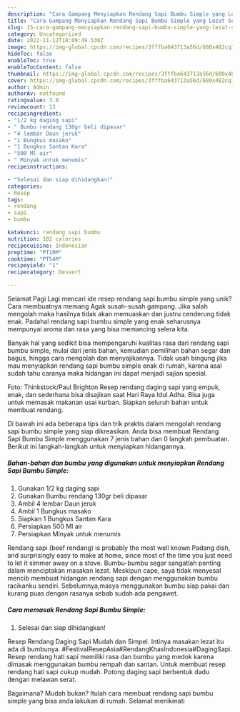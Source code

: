 ```yaml
---
description: "Cara Gampang Menyiapkan Rendang Sapi Bumbu Simple yang Lezat Sekali"
title: "Cara Gampang Menyiapkan Rendang Sapi Bumbu Simple yang Lezat Sekali"
slug: 15-cara-gampang-menyiapkan-rendang-sapi-bumbu-simple-yang-lezat-sekali
category: Uncategorized
date: 2022-11-12T18:09:49.530Z
image: https://img-global.cpcdn.com/recipes/3fffba643713a56d/680x482cq70/rendang-sapi-bumbu-simple-foto-resep-utama.jpg
hideToc: false
enableToc: true
enableTocContent: false
thumbnail: https://img-global.cpcdn.com/recipes/3fffba643713a56d/680x482cq70/rendang-sapi-bumbu-simple-foto-resep-utama.jpg
cover: https://img-global.cpcdn.com/recipes/3fffba643713a56d/680x482cq70/rendang-sapi-bumbu-simple-foto-resep-utama.jpg
author: Admin
authorAv: notfound
ratingvalue: 3.8
reviewcount: 13
recipeingredient:
- "1/2 kg daging sapi"
- " Bumbu rendang 130gr beli dipasar"
- "4 lembar Daun jeruk"
- "1 Bungkus masako"
- "1 Bungkus Santan Kara"
- "500 Ml air"
- " Minyak untuk menumis"
recipeinstructions:

- "Selesai dan siap dihidangkan!"
categories:
- Resep
tags:
- rendang
- sapi
- bumbu

katakunci: rendang sapi bumbu 
nutrition: 102 calories
recipecuisine: Indonesian
preptime: "PT10M"
cooktime: "PT54M"
recipeyield: "1"
recipecategory: Dessert

---
```



Selamat Pagi Lagi mencari ide resep rendang sapi bumbu simple yang unik? Cara membuatnya memang Agak susah-susah gampang. Jika salah mengolah maka hasilnya tidak akan memuaskan dan justru cenderung tidak enak. Padahal rendang sapi bumbu simple yang enak seharusnya mempunyai aroma dan rasa yang bisa memancing selera kita.


Banyak hal yang sedikit bisa mempengaruhi kualitas rasa dari rendang sapi bumbu simple, mulai dari jenis bahan, kemudian pemilihan bahan segar dan bagus, hingga cara mengolah dan menyajikannya. Tidak usah bingung jika mau menyiapkan rendang sapi bumbu simple enak di rumah, karena asal sudah tahu caranya maka hidangan ini dapat menjadi sajian spesial.

Foto: Thinkstock/Paul Brighton Resep rendang daging sapi yang empuk, enak, dan sederhana bisa disajikan saat Hari Raya Idul Adha. Bisa juga untuk memasak makanan usai kurban. Siapkan seluruh bahan untuk membuat rendang.


Di bawah ini ada beberapa tips dan trik praktis dalam mengolah rendang sapi bumbu simple yang siap dikreasikan. Anda bisa membuat Rendang Sapi Bumbu Simple menggunakan 7 jenis bahan dan 0 langkah pembuatan. Berikut ini langkah-langkah untuk menyiapkan hidangannya.

<!--inarticleads1-->

##### Bahan-bahan dan bumbu yang digunakan untuk menyiapkan Rendang Sapi Bumbu Simple:

1. Gunakan 1/2 kg daging sapi
1. Gunakan  Bumbu rendang 130gr beli dipasar
1. Ambil 4 lembar Daun jeruk
1. Ambil 1 Bungkus masako
1. Siapkan 1 Bungkus Santan Kara
1. Persiapkan 500 Ml air
1. Persiapkan  Minyak untuk menumis


Rendang sapi (beef rendang) is probably the most well known Padang dish, and surprisingly easy to make at home, since most of the time you just need to let it simmer away on a stove. Bumbu-bumbu segar sangatlah penting dalam menciptakan masakan lezat. Meskipun cape, saya tidak menyesal mencib membuat hidangan rendang sapi dengan menggunakan bumbu racikanku sendiri. Sebelumnya,masya menggunakan bumbu siap pakai dan kurang puas dengan rasanya sebab sudah ada pengawet. 

<!--inarticleads2-->

##### Cara memasak Rendang Sapi Bumbu Simple:


1. Selesai dan siap dihidangkan!

Resep Rendang Daging Sapi Mudah dan Simpel. Intinya masakan lezat itu ada di bumbunya. #FestivalResepAsia#RendangKhasIndonesia#DagingSapi. Resep rendang hati sapi memiliki rasa dan bumbu yang medok karena dimasak menggunakan bumbu rempah dan santan. Untuk membuat resep rendang hati sapi cukup mudah. Potong daging sapi berbentuk dadu dengan melawan serat. 

Bagaimana? Mudah bukan? Itulah cara membuat rendang sapi bumbu simple yang bisa anda lakukan di rumah. Selamat menikmati
